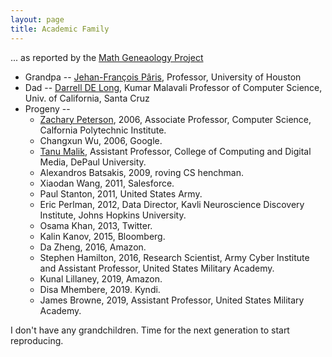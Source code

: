 ```yaml
---
layout: page
title: Academic Family
---
```


... as reported by the [Math Geneaology Project](https://www.genealogy.math.ndsu.nodak.edu/id.php?id=10797)  

  * Grandpa -- [Jehan-François Pâris](http://www2.cs.uh.edu/~paris/),  Professor, University of Houston  
  * Dad -- [Darrell DE Long](https://users.soe.ucsc.edu/~darrell/), Kumar Malavali Professor of Computer Science, Univ. of California, Santa Cruz  
  * Progeny --  
    - [Zachary Peterson](http://znjp.com/), 2006, Associate Professor, Computer Science, Calfornia Polytechnic Institute.   
    - Changxun Wu, 2006, Google.  
    - [Tanu Malik](http://www.cdm.depaul.edu/about/Pages/People/facultyinfo.aspx?fid=1328), Assistant Professor, College of Computing and Digital Media, DePaul University.
    - Alexandros Batsakis, 2009, roving CS henchman.  
    - Xiaodan Wang, 2011, Salesforce.  
    - Paul Stanton, 2011, United States Army.  
    - Eric Perlman, 2012, Data Director, Kavli Neuroscience Discovery Institute, Johns Hopkins University.  
    - Osama Khan, 2013, Twitter.  
    - Kalin Kanov, 2015, Bloomberg.
    - Da Zheng, 2016, Amazon.
    - Stephen Hamilton, 2016, Research Scientist, Army Cyber Institute and Assistant Professor, United States Military Academy.
    - Kunal Lillaney, 2019, Amazon.
    - Disa Mhembere, 2019. Kyndi.
    - James Browne, 2019, Assistant Professor, United States Military Academy.

I don't have any grandchildren.  Time for the next generation to start reproducing.  

